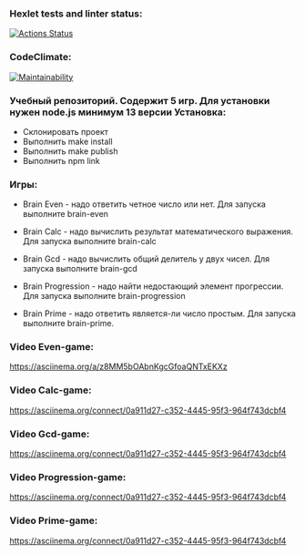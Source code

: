 ### Hexlet tests and linter status:

[![Actions Status](https://github.com/cokuevn/frontend-project-lvl1/workflows/hexlet-check/badge.svg)](https://github.com/cokuevn/frontend-project-lvl1/actions)

### CodeClimate:
[![Maintainability](https://api.codeclimate.com/v1/badges/62e7f26a5f0b0c10f30e/maintainability)](https://codeclimate.com/github/cokuevn/frontend-project-lvl1/maintainability)


### Учебный репозиторий. Содержит 5 игр. Для установки нужен node.js минимум 13 версии Установка:

- Склонировать проект
- Выполнить make install
- Выполнить make publish
- Выполнить npm link

### Игры:

- Brain Even - надо ответить четное число или нет. Для запуска выполните brain-even

- Brain Calc - надо вычислить результат математического выражения. Для запуска выполните brain-calc

- Brain Gcd - надо вычислить общий делитель у двух чисел. Для запуска выполните brain-gcd

- Brain Progression - надо найти недостающий элемент прогрессии. Для запуска выполните brain-progression

- Brain Prime - надо ответить является-ли число простым. Для запуска выполните brain-prime.




### Video Even-game:
https://asciinema.org/a/z8MM5bOAbnKgcGfoaQNTxEKXz

### Video Calc-game:
https://asciinema.org/connect/0a911d27-c352-4445-95f3-964f743dcbf4

### Video Gcd-game:
https://asciinema.org/connect/0a911d27-c352-4445-95f3-964f743dcbf4

### Video Progression-game:
https://asciinema.org/connect/0a911d27-c352-4445-95f3-964f743dcbf4

### Video Prime-game:
https://asciinema.org/connect/0a911d27-c352-4445-95f3-964f743dcbf4